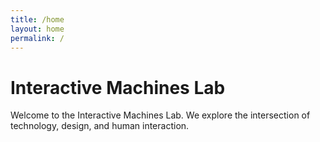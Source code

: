 ```yaml
---
title: /home
layout: home
permalink: /
---
```


# Interactive Machines Lab

Welcome to the Interactive Machines Lab. We explore the intersection of technology, design, and human interaction.
